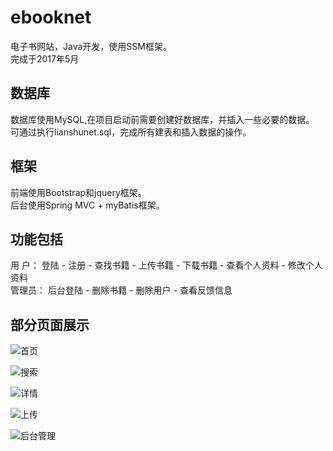 # ebooknet
电子书网站，Java开发，使用SSM框架。<br> 
完成于2017年5月

## 数据库
数据库使用MySQL,在项目启动前需要创建好数据库，并插入一些必要的数据。<br> 
可通过执行lianshunet.sql，完成所有建表和插入数据的操作。

## 框架
前端使用Bootstrap和jquery框架。 <br> 
后台使用Spring MVC + myBatis框架。

## 功能包括
用  户： 登陆 - 注册 - 查找书籍 - 上传书籍 - 下载书籍 - 查看个人资料 - 修改个人资料<br> 
管理员： 后台登陆 - 删除书籍 - 删除用户 - 查看反馈信息


## 部分页面展示

![首页](https://img.4cyaw.com/imgs/2019/06/353aa69d7d98ed80.png)


![搜索](https://img.4cyaw.com/imgs/2019/06/f309ea2fa1066959.png)


![详情](https://img.4cyaw.com/imgs/2019/06/c4fa8de52841d395.png)


![上传](https://img.4cyaw.com/imgs/2019/06/0dfa77ccc3a4e857.png)


![后台管理](https://img.4cyaw.com/imgs/2019/06/1b5e414616a434eb.png)
